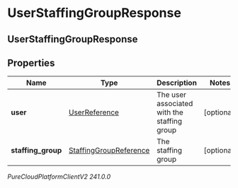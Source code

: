 # UserStaffingGroupResponse

## UserStaffingGroupResponse

## Properties

|Name | Type | Description | Notes|
|------------ | ------------- | ------------- | -------------|
| **user** | [UserReference](UserReference) | The user associated with the staffing group | [optional] |
| **staffing_group** | [StaffingGroupReference](StaffingGroupReference) | The staffing group | [optional] |



_PureCloudPlatformClientV2 241.0.0_
